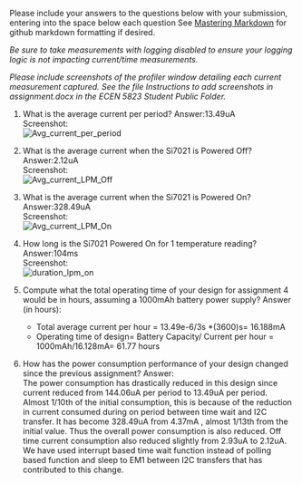 Please include your answers to the questions below with your submission, entering into the space below each question
See [Mastering Markdown](https://guides.github.com/features/mastering-markdown/) for github markdown formatting if desired.

*Be sure to take measurements with logging disabled to ensure your logging logic is not impacting current/time measurements.*

*Please include screenshots of the profiler window detailing each current measurement captured.  See the file Instructions to add screenshots in assignment.docx in the ECEN 5823 Student Public Folder.* 

1. What is the average current per period?
   Answer:13.49uA
   <br>Screenshot:  
   ![Avg_current_per_period](https://github.com/CU-ECEN-5823/ecen5823-assignment4-ayswariya088/blob/master/questions/screenshots/assignment4/avg_current_per_period.JPG)  

2. What is the average current when the Si7021 is Powered Off?
   Answer:2.12uA
   <br>Screenshot:  
   ![Avg_current_LPM_Off](https://github.com/CU-ECEN-5823/ecen5823-assignment4-ayswariya088/blob/master/questions/screenshots/assignment4/avg_current_lpm_off.JPG)  

3. What is the average current when the Si7021 is Powered On?
   Answer:328.49uA
   <br>Screenshot:  
   ![Avg_current_LPM_On](https://github.com/CU-ECEN-5823/ecen5823-assignment4-ayswariya088/blob/master/questions/screenshots/assignment4/avg_current_lpm_on.JPG)  

4. How long is the Si7021 Powered On for 1 temperature reading?
   Answer:104ms
   <br>Screenshot:  
   ![duration_lpm_on](https://github.com/CU-ECEN-5823/ecen5823-assignment4-ayswariya088/blob/master/questions/screenshots/assignment4/duration_lpm_on.JPG)  

5. Compute what the total operating time of your design for assignment 4 would be in hours, assuming a 1000mAh battery power supply?
   Answer (in hours):
   - Total average current per hour = 13.49e-6/3s *(3600)s= 16.188mA
   - Operating time of design= Battery Capacity/ Current per hour = 1000mAh/16.128mA= 61.77 hours

6. How has the power consumption performance of your design changed since the previous assignment?
   Answer:
   <br /> The power consumption has drastically reduced in this design since current reduced from 144.06uA per period to 13.49uA per period. Almost 1/10th of the initial consumption, this is because of the reduction in current consumed during on period between time wait and I2C transfer.
   It has become 328.49uA from 4.37mA , almost 1/13th from the initial value. Thus the overall power consumption is also reduced. Off time current consumption also reduced slightly from 2.93uA to 2.12uA.
   We have used interrupt based time wait function instead of polling based function and sleep to EM1 between I2C transfers that has contributed to this change.


